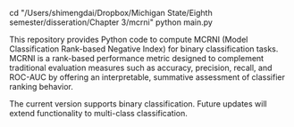 cd "/Users/shimengdai/Dropbox/Michigan State/Eighth semester/disseration/Chapter 3/mcrni"
python main.py

This repository provides Python code to compute MCRNI (Model Classification Rank-based Negative Index) for binary classification tasks.
MCRNI is a rank-based performance metric designed to complement traditional evaluation measures such as accuracy, precision, recall, and ROC-AUC by offering an interpretable, summative assessment of classifier ranking behavior.

The current version supports binary classification. Future updates will extend functionality to multi-class classification.

